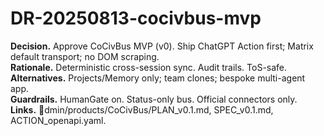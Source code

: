 # DR-20250813-cocivbus-mvp
**Decision.** Approve CoCivBus MVP (v0).  Ship ChatGPT Action first; Matrix default transport; no DOM scraping.  
**Rationale.** Deterministic cross-session sync.  Audit trails.  ToS-safe.  
**Alternatives.** Projects/Memory only; team clones; bespoke multi-agent app.  
**Guardrails.** HumanGate on.  Status-only bus.  Official connectors only.  
**Links.** dmin/products/CoCivBus/PLAN_v0.1.md, SPEC_v0.1.md, ACTION_openapi.yaml.


